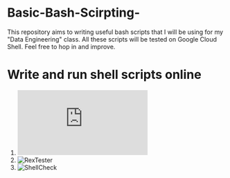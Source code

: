# Basic-Bash-Scirpting-
This repository aims to writing useful bash scripts that I will be using for my "Data Engineering" class. All these scripts will be tested on Google Cloud Shell. Feel free to hop in and improve. 

# Write and run shell scripts online 
1) ![Tutorials Point](https://www.tutorialspoint.com/execute_bash_online.php)
2) ![RexTester](http://rextester.com/l/bash_online_compiler)
3) ![ShellCheck](https://www.shellcheck.net/)
